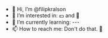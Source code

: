 - 👋 Hi, I’m @filipkralson
- 👀 I’m interested in: 💵 and 🚗
- 🌱 I’m currently learning: ---
- 📫 How to reach me: Don't do that. 🙂

<!---
filipkralson/filipkralson is a ✨ special ✨ repository because its `README.md` (this file) appears on your GitHub profile.
You can click the Preview link to take a look at your changes.
--->
